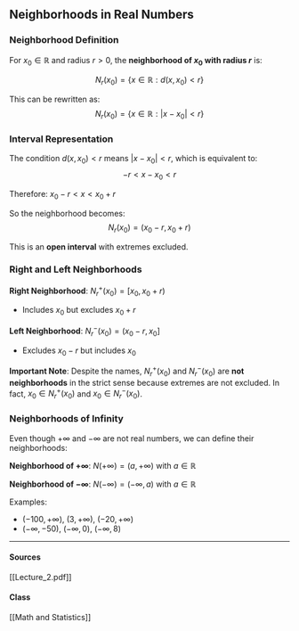 ## Neighborhoods in Real Numbers

### Neighborhood Definition

For $x_0 \in \mathbb{R}$ and radius $r > 0$, the **neighborhood of $x_0$ with radius $r$** is:

$$N_r(x_0) = \{x \in \mathbb{R} : d(x, x_0) < r\}$$

This can be rewritten as:
$$N_r(x_0) = \{x \in \mathbb{R} : |x - x_0| < r\}$$

### Interval Representation

The condition $d(x, x_0) < r$ means $|x - x_0| < r$, which is equivalent to:
$$-r < x - x_0 < r$$

Therefore: $x_0 - r < x < x_0 + r$

So the neighborhood becomes:
$$N_r(x_0) = (x_0 - r, x_0 + r)$$

This is an **open interval** with extremes excluded.

### Right and Left Neighborhoods

**Right Neighborhood**: $N_r^+(x_0) = [x_0, x_0 + r)$
- Includes $x_0$ but excludes $x_0 + r$

**Left Neighborhood**: $N_r^-(x_0) = (x_0 - r, x_0]$  
- Excludes $x_0 - r$ but includes $x_0$

**Important Note**: Despite the names, $N_r^+(x_0)$ and $N_r^-(x_0)$ are **not neighborhoods** in the strict sense because extremes are not excluded. In fact, $x_0 \in N_r^+(x_0)$ and $x_0 \in N_r^-(x_0)$.

### Neighborhoods of Infinity

Even though $+\infty$ and $-\infty$ are not real numbers, we can define their neighborhoods:

**Neighborhood of $+\infty$**: $N(+\infty) = (a, +\infty)$ with $a \in \mathbb{R}$

**Neighborhood of $-\infty$**: $N(-\infty) = (-\infty, a)$ with $a \in \mathbb{R}$

Examples:
- $(-100, +\infty)$, $(3, +\infty)$, $(-20, +\infty)$
- $(-\infty, -50)$, $(-\infty, 0)$, $(-\infty, 8)$

---
#### Sources
[[Lecture_2.pdf]]
#### Class
[[Math and Statistics]]